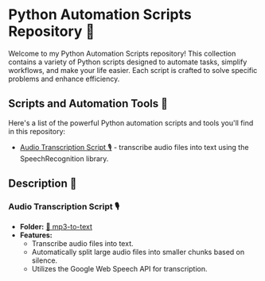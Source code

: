 # Python Automation Scripts Repository 🐍

Welcome to my Python Automation Scripts repository! This collection contains a variety of Python scripts designed to automate tasks, simplify workflows, and make your life easier. Each script is crafted to solve specific problems and enhance efficiency.

## Scripts and Automation Tools 🚀

Here's a list of the powerful Python automation scripts and tools you'll find in this repository:

- [Audio Transcription Script 🎙️](#audio-transcription-script-) -  transcribe audio files into text using the SpeechRecognition library.

## Description 🌟

### Audio Transcription Script 🎙️

- **Folder:** [📁 mp3-to-text](/mp3-to-text/)
- **Features:**
    - Transcribe audio files into text.
    - Automatically split large audio files into smaller chunks based on silence.
    - Utilizes the Google Web Speech API for transcription.
